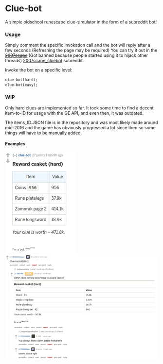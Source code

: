 # Clue-bot  
A simple oldschool runescape clue-simulator in the form of a subreddit bot!  


### Usage  
Simply comment the specific invokation call and the bot will reply after a few seconds (Refreshing the page may be required)
You can try it out in the ~~[2007scape](https://www.reddit.com/r/2007scape/)~~ (Got banned because people started using it to hijack other threads) [2007scape_cluebot](https://www.reddit.com/r/2007scape_cluebot/) subreddit.  

Invoke the bot on a specific level:

`clue-bot(hard);`  
`clue-bot(easy);`


### WIP  
Only hard clues are implemented so far. It took some time to find a decent item-to-ID for usage with the GE API, and even then, it was outdated.  

The items_ID.JSON file is in the repository and was most likely made around mid-2016 and the game has obviously progressed a lot since then so some things will have to be manually added.


#### Examples

![Example roll](bin/eg.jpg?raw=true)
![Example roll 2](bin/eg2.jpg?raw=true)
